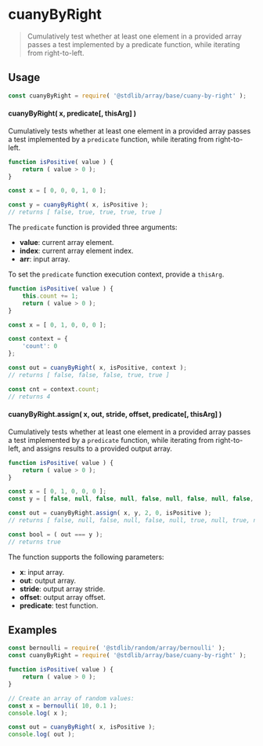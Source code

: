 <!--

@license Apache-2.0

Copyright (c) 2024 The Stdlib Authors.

Licensed under the Apache License, Version 2.0 (the "License");
you may not use this file except in compliance with the License.
You may obtain a copy of the License at

   http://www.apache.org/licenses/LICENSE-2.0

Unless required by applicable law or agreed to in writing, software
distributed under the License is distributed on an "AS IS" BASIS,
WITHOUT WARRANTIES OR CONDITIONS OF ANY KIND, either express or implied.
See the License for the specific language governing permissions and
limitations under the License.

-->

# cuanyByRight

> Cumulatively test whether at least one element in a provided array passes a test implemented by a predicate function, while iterating from right-to-left.

<section class="usage">

## Usage

```javascript
const cuanyByRight = require( '@stdlib/array/base/cuany-by-right' );
```

#### cuanyByRight( x, predicate\[, thisArg] )

Cumulatively tests whether at least one element in a provided array passes a test implemented by a `predicate` function, while iterating from right-to-left.

```javascript
function isPositive( value ) {
    return ( value > 0 );
}

const x = [ 0, 0, 0, 1, 0 ];

const y = cuanyByRight( x, isPositive );
// returns [ false, true, true, true, true ]
```

The `predicate` function is provided three arguments:

-   **value**: current array element.
-   **index**: current array element index.
-   **arr**: input array.

To set the `predicate` function execution context, provide a `thisArg`.

```javascript
function isPositive( value ) {
    this.count += 1;
    return ( value > 0 );
}

const x = [ 0, 1, 0, 0, 0 ];

const context = {
    'count': 0
};

const out = cuanyByRight( x, isPositive, context );
// returns [ false, false, false, true, true ]

const cnt = context.count;
// returns 4
```

#### cuanyByRight.assign( x, out, stride, offset, predicate\[, thisArg] )

Cumulatively tests whether at least one element in a provided array passes a test implemented by a `predicate` function, while iterating from right-to-left, and assigns results to a provided output array.

```javascript
function isPositive( value ) {
    return ( value > 0 );
}

const x = [ 0, 1, 0, 0, 0 ];
const y = [ false, null, false, null, false, null, false, null, false, null ];

const out = cuanyByRight.assign( x, y, 2, 0, isPositive );
// returns [ false, null, false, null, false, null, true, null, true, null ]

const bool = ( out === y );
// returns true
```

The function supports the following parameters:

-   **x**: input array.
-   **out**: output array.
-   **stride**: output array stride.
-   **offset**: output array offset.
-   **predicate**: test function.

</section>

<!-- /.usage -->

<section class="notes">

</section>

<!-- /.notes -->

<section class="examples">

## Examples

<!-- eslint no-undef: "error" -->

```javascript
const bernoulli = require( '@stdlib/random/array/bernoulli' );
const cuanyByRight = require( '@stdlib/array/base/cuany-by-right' );

function isPositive( value ) {
    return ( value > 0 );
}

// Create an array of random values:
const x = bernoulli( 10, 0.1 );
console.log( x );

const out = cuanyByRight( x, isPositive );
console.log( out );
```

</section>

<!-- /.examples -->

<!-- Section for related `stdlib` packages. Do not manually edit this section, as it is automatically populated. -->

<section class="related">

</section>

<!-- /.related -->

<!-- Section for all links. Make sure to keep an empty line after the `section` element and another before the `/section` close. -->

<section class="links">

</section>

<!-- /.links -->
